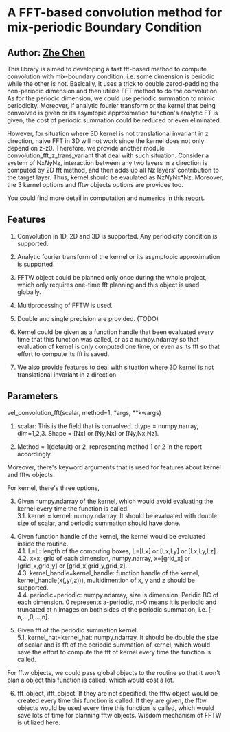 # A FFT-based convolution method for mix-periodic Boundary Condition

## Author: [Zhe Chen](https://github.com/CecilMartin)

This library is aimed to developing a fast fft-based method to compute convolution with mix-boundary condition, i.e. some dimension is periodic while the other is not. Basically, it uses a trick to double zerod-padding the non-periodic dimension and then utilize FFT method to do the convolution. As for the periodic dimension, we could use periodic summation to mimic periodicity. Moreover, if analytic fourier transform or the kernel that being convolved is given or its asymtopic approximation function's analytic FT is given, the cost of periodic summation could be reduced or even eliminated.

However, for situation where 3D kernel is not translational invariant in z direction, naive FFT in 3D will not work since the kernel does not only depend on z-z0. Therefore, we provide another module convolution_fft_z_trans_variant that deal with such situation. Consider a system of Nx*Ny*Nz, interaction between any two layers in z direction is computed by 2D fft method, and then adds up all Nz layers' contribution to the target layer. Thus, kernel should be evaulated as Nz*Ny*Nx*Nz. Moreover, the 3 kernel options and fftw objects options are provides too. 

You could find more detail in computation and numerics in this [report](https://github.com/CecilMartin/convolution_fft/blob/master/doc/FFT_Conv.pdf).

## Features

1. Convolution in 1D, 2D and 3D is supported. Any periodicity condition is supported.

2. Analytic fourier transform of the kernel or its asymptopic approximation is supported.

3. FFTW object could be planned only once during the whole project, which only requires one-time fft planning and this object is used globally.

4. Multiprocessing of FFTW is used.

5. Double and single precision are provided. (TODO)

6. Kernel could be given as a function handle that been evaluated every time that this function was called, or as a numpy.ndarray so that evaluation of kernel is only computed one time, or even as its fft so that effort to compute its fft is saved.

7. We also provide features to deal with situation where 3D kernel is not translational invariant in z direction

## Parameters

vel_convolution_fft(scalar, method=1, *args, **kwargs)

1. scalar: This is the field that is convolved. dtype = numpy.narray, dim=1,2,3. Shape = [Nx] or [Ny,Nx] or [Ny,Nx,Nz]. 

2. Method = 1(default) or 2, representing method 1 or 2 in the report accordingly.

Moreover, there's keyword arguments that is used for features about kernel and fftw objects

For kernel, there's three options,

3. Given numpy.ndarray of the kernel, which would avoid evaluating the kernel every time the function is called.\
3.1. kernel = kernel: numpy.ndarray. It should be evaluated with double size of scalar, and periodic summation should have done.

4. Given function handle of the kernel, the kernel would be evaluated inside the routine.\
4.1. L=L: length of the computing boxes, L=[Lx] or [Lx,Ly] or [Lx,Ly,Lz].\
4.2. x=x: grid of each dimension, numpy.narray, x=[grid_x] or [grid_x,grid_y] or [grid_x,grid_y,grid_z].\
4.3. kernel_handle=kernel_handle: function handle of the kernel, kernel_handle(x(,y(,z))), multidimention of x, y and z should be supported.\
4.4. periodic=periodic: numpy.ndarray, size is dimension. Peridic BC of each dimension. 0 represents a-periodic, n>0 means it is periodic and truncated at n images on both sides of the periodic summation, i.e. [-n,...,0,...,n].  

5. Given fft of the periodic summation kernel.\
5.1. kernel_hat=kernel_hat: numpy.ndarray. It should be double the size of scalar and is fft of the periodic summation of kernel, which would save the effort to compute the fft of kernel every time the function is called.

For fftw objects, we could pass global objects to the routine so that it won't plan a object this function is called, which would cost a lot.

6. fft_object, ifft_object:  If they are not specified, the fftw object would be created every time this function is called. If they are given, the fftw objects would be used every time this function is called, which would save lots of time for planning fftw objects. Wisdom mechanism of FFTW is utilized here.

